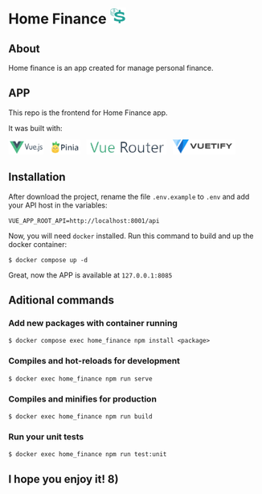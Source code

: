# Home Finance ![Logo](./src/assets/docs/logo-s.png?raw=true "Logo")


## About

Home finance is an app created for manage personal finance.

## APP

This repo is the frontend for Home Finance app.

It was built with:
<div>
<img src="./src/assets/docs/vue-logo.png" alt="vue" height="30"/>
&nbsp;
<img src="./src/assets/docs/pinia-logo.png" alt="pinia" height="30"/>
&nbsp;
<img src="./src/assets/docs/vuerouter-logo.png" alt="vuerouter" height="30"/>
&nbsp;
<img src="./src/assets/docs/vuetify-logo.png" alt="vuetify" height="30"/>
</div>


## Installation
After download the project, rename the file `.env.example` to `.env` and add your API host in the variables:

```
VUE_APP_ROOT_API=http://localhost:8001/api
```

Now, you will need `docker` installed. Run this command to build and up the docker container:

```
$ docker compose up -d
```

Great, now the APP is available at `127.0.0.1:8085`

## Aditional commands


### Add new packages with container running
```
$ docker compose exec home_finance npm install <package>
```

### Compiles and hot-reloads for development
```
$ docker exec home_finance npm run serve
```

### Compiles and minifies for production
```
$ docker exec home_finance npm run build
```

### Run your unit tests
```
$ docker exec home_finance npm run test:unit
```

## I hope you enjoy it! 8)